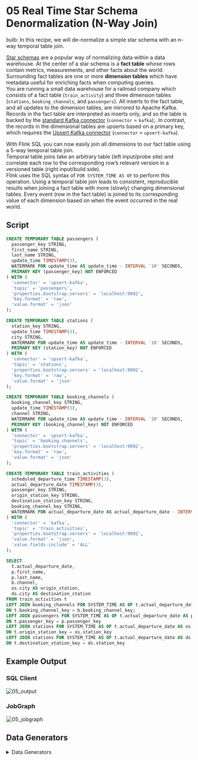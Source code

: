 # 05 Real Time Star Schema Denormalization (N-Way Join)

bulb: In this recipe, we will de-normalize a simple star schema with an n-way temporal table join. 	 
  
[Star schemas](https://en.wikipedia.org/wiki/Star_schema) are a popular way of normalizing data within a data warehouse. 
At the center of a star schema is a **fact table** whose rows contain metrics, measurements, and other facts about the world. 
Surrounding fact tables are one or more **dimension tables** which have metadata useful for enriching facts when computing queries.  
You are running a small data warehouse for a railroad company which consists of a fact table (`train_activity`) and three dimension tables (`stations`, `booking_channels`, and `passengers`). 
All inserts to the fact table, and all updates to the dimension tables, are mirrored to Apache Kafka. 
Records in the fact table are interpreted as inserts only, and so the table is backed by the [standard Kafka connector](https://ci.apache.org/projects/flink/flink-docs-stable/dev/table/connectors/kafka.html) (`connector` = `kafka`);. 
In contrast, the records in the dimensional tables are upserts based on a primary key, which requires the [Upsert Kafka connector](https://ci.apache.org/projects/flink/flink-docs-stable/dev/table/connectors/upsert-kafka.html) (`connector` = `upsert-kafka`).	 

With Flink SQL you can now easily join all dimensions to our fact table using a 5-way temporal table join. 	 
Temporal table joins take an arbitrary table (left input/probe site) and correlate each row to the corresponding row’s relevant version in a versioned table (right input/build side). 	 
Flink uses the SQL syntax of ``FOR SYSTEM_TIME AS OF`` to perform this operation.
Using a temporal table join leads to consistent, reproducible results when joining a fact table with more (slowly) changing dimensional tables.
Every event (row in the fact table) is joined to its corresponding value of each dimension based on when the event occurred in the real world. 

## Script

```sql
CREATE TEMPORARY TABLE passengers (
  passenger_key STRING, 
  first_name STRING, 
  last_name STRING,
  update_time TIMESTAMP(3),
  WATERMARK FOR update_time AS update_time - INTERVAL '10' SECONDS,
  PRIMARY KEY (passenger_key) NOT ENFORCED
) WITH (
  'connector' = 'upsert-kafka',
  'topic' = 'passengers',
  'properties.bootstrap.servers' = 'localhost:9092',
  'key.format' = 'raw',
  'value.format' = 'json'
);

CREATE TEMPORARY TABLE stations (
  station_key STRING, 
  update_time TIMESTAMP(3),
  city STRING,
  WATERMARK FOR update_time AS update_time - INTERVAL '10' SECONDS,
  PRIMARY KEY (station_key) NOT ENFORCED
) WITH (
  'connector' = 'upsert-kafka',
  'topic' = 'stations',
  'properties.bootstrap.servers' = 'localhost:9092',
  'key.format' = 'raw',
  'value.format' = 'json'
);

CREATE TEMPORARY TABLE booking_channels (
  booking_channel_key STRING, 
  update_time TIMESTAMP(3),
  channel STRING,
  WATERMARK FOR update_time AS update_time - INTERVAL '10' SECONDS,
  PRIMARY KEY (booking_channel_key) NOT ENFORCED
) WITH (
  'connector' = 'upsert-kafka',
  'topic' = 'booking_channels',
  'properties.bootstrap.servers' = 'localhost:9092',
  'key.format' = 'raw',
  'value.format' = 'json'
);

CREATE TEMPORARY TABLE train_activities (
  scheduled_departure_time TIMESTAMP(3),
  actual_departure_date TIMESTAMP(3),
  passenger_key STRING, 
  origin_station_key STRING, 
  destination_station_key STRING,
  booking_channel_key STRING,
  WATERMARK FOR actual_departure_date AS actual_departure_date - INTERVAL '10' SECONDS
) WITH (
  'connector' = 'kafka',
  'topic' = 'train_activities',
  'properties.bootstrap.servers' = 'localhost:9092',
  'value.format' = 'json',
  'value.fields-include' = 'ALL'
);

SELECT 
  t.actual_departure_date, 
  p.first_name,
  p.last_name,
  b.channel, 
  os.city AS origin_station,
  ds.city AS destination_station
FROM train_activities t
LEFT JOIN booking_channels FOR SYSTEM_TIME AS OF t.actual_departure_date AS b 
ON t.booking_channel_key = b.booking_channel_key;
LEFT JOIN passengers FOR SYSTEM_TIME AS OF t.actual_departure_date AS p
ON t.passenger_key = p.passenger_key
LEFT JOIN stations FOR SYSTEM_TIME AS OF t.actual_departure_date AS os
ON t.origin_station_key = os.station_key
LEFT JOIN stations FOR SYSTEM_TIME AS OF t.actual_departure_date AS ds
ON t.destination_station_key = ds.station_key
```

## Example Output

### SQL Client

![05_output](https://user-images.githubusercontent.com/23521087/105504672-54272c00-5cc8-11eb-88da-901bb0006da1.png)

### JobGraph

![05_jobgraph](https://user-images.githubusercontent.com/23521087/105504615-440f4c80-5cc8-11eb-94f2-d07d0315dec5.png)

## Data Generators

<details>
    <summary>Data Generators</summary>

The four topics are populated with Flink SQL jobs, too.
We use the  [`faker` connector](https://github.com/knaufk/flink-faker) to generate rows in memory based on Java Faker expressions and write those to the respective Kafka topics.  

### ``train_activities`` Topic

### Script

```sql
CREATE TEMPORARY TABLE train_activities_faker
WITH (
  'connector' = 'faker', 
  'fields.scheduled_departure_time.expression' = '#{date.past ''10'',''0'',''SECONDS''}',
  'fields.actual_departure_date.expression' = '#{date.past ''10'',''5'',''SECONDS''}',
  'fields.passenger_key.expression' = '#{number.numberBetween ''0'',''10000000''}',
  'fields.origin_station_key.expression' = '#{number.numberBetween ''0'',''1000''}',
  'fields.destination_station_key.expression' = '#{number.numberBetween ''0'',''1000''}',
  'fields.booking_channel_key.expression' = '#{number.numberBetween ''0'',''7''}',
  'rows-per-second' = '1000'
) LIKE train_activities (EXCLUDING OPTIONS);

INSERT INTO train_activities SELECT * FROM train_activities_faker;
```
#### Kafka Topic

```shell script
➜  bin ./kafka-console-consumer.sh --bootstrap-server localhost:9092 --topic train_actitivies --property print.key=true --property key.separator=" - "
null - {"scheduled_departure_time":"2020-12-19 13:52:37","actual_departure_date":"2020-12-19 13:52:16","passenger_key":7014937,"origin_station_key":577,"destination_station_key":862,"booking_channel_key":2}
null - {"scheduled_departure_time":"2020-12-19 13:52:38","actual_departure_date":"2020-12-19 13:52:23","passenger_key":2244807,"origin_station_key":735,"destination_station_key":739,"booking_channel_key":2}
null - {"scheduled_departure_time":"2020-12-19 13:52:46","actual_departure_date":"2020-12-19 13:52:18","passenger_key":2605313,"origin_station_key":216,"destination_station_key":453,"booking_channel_key":3}
null - {"scheduled_departure_time":"2020-12-19 13:53:13","actual_departure_date":"2020-12-19 13:52:19","passenger_key":7111654,"origin_station_key":234,"destination_station_key":833,"booking_channel_key":5}
null - {"scheduled_departure_time":"2020-12-19 13:52:22","actual_departure_date":"2020-12-19 13:52:17","passenger_key":2847474,"origin_station_key":763,"destination_station_key":206,"booking_channel_key":3}
```

### ``passengers`` Topic

#### Script

```sql
CREATE TEMPORARY TABLE passengers_faker
WITH (
  'connector' = 'faker',
  'fields.passenger_key.expression' = '#{number.numberBetween ''0'',''10000000''}',
  'fields.update_time.expression' = '#{date.past ''10'',''5'',''SECONDS''}',
  'fields.first_name.expression' = '#{Name.firstName}',
  'fields.last_name.expression' = '#{Name.lastName}',
  'rows-per-second' = '1000'
) LIKE passengers (EXCLUDING OPTIONS);

INSERT INTO passengers SELECT * FROM passengers_faker;
```

#### Kafka Topic

```shell script
➜  bin ./kafka-console-consumer.sh --bootstrap-server localhost:9092 --topic passengers --property print.key=true --property key.separator=" - "
749049 - {"passenger_key":"749049","first_name":"Booker","last_name":"Hackett","update_time":"2020-12-19 14:02:32"}
7065702 - {"passenger_key":"7065702","first_name":"Jeramy","last_name":"Breitenberg","update_time":"2020-12-19 14:02:38"}
3690329 - {"passenger_key":"3690329","first_name":"Quiana","last_name":"Macejkovic","update_time":"2020-12-19 14:02:27"}
1212728 - {"passenger_key":"1212728","first_name":"Lawerence","last_name":"Simonis","update_time":"2020-12-19 14:02:27"}
6993699 - {"passenger_key":"6993699","first_name":"Ardelle","last_name":"Frami","update_time":"2020-12-19 14:02:19"}
```

### ``stations`` Topic

#### Script

```sql
CREATE TEMPORARY TABLE stations_faker
WITH (
  'connector' = 'faker',
  'fields.station_key.expression' = '#{number.numberBetween ''0'',''1000''}',
  'fields.city.expression' = '#{Address.city}',
  'fields.update_time.expression' = '#{date.past ''10'',''5'',''SECONDS''}',
  'rows-per-second' = '100'
) LIKE stations (EXCLUDING OPTIONS);

INSERT INTO stations SELECT * FROM stations_faker;
```

#### Kafka Topic

```shell script
➜  bin ./kafka-console-consumer.sh --bootstrap-server localhost:9092 --topic stations --property print.key=true --property key.separator=" - "
80 - {"station_key":"80","update_time":"2020-12-19 13:59:20","city":"Harlandport"}
33 - {"station_key":"33","update_time":"2020-12-19 13:59:12","city":"North Georgine"}
369 - {"station_key":"369","update_time":"2020-12-19 13:59:12","city":"Tillmanhaven"}
580 - {"station_key":"580","update_time":"2020-12-19 13:59:12","city":"West Marianabury"}
616 - {"station_key":"616","update_time":"2020-12-19 13:59:09","city":"West Sandytown"}
```

### ``booking_channels`` Topic

#### Script

```sql
CREATE TEMPORARY TABLE booking_channels_faker
WITH (
  'connector' = 'faker',
  'fields.booking_channel_key.expression' = '#{number.numberBetween ''0'',''7''}',
  'fields.channel.expression' = '#{regexify ''(bahn\.de|station|retailer|app|lidl|hotline|joyn){1}''}',
  'fields.update_time.expression' = '#{date.past ''10'',''5'',''SECONDS''}',
  'rows-per-second' = '100'
) LIKE booking_channels (EXCLUDING OPTIONS);

INSERT INTO booking_channels SELECT * FROM booking_channels_faker;
```

#### Kafka Topic

```shell script
➜  bin ./kafka-console-consumer.sh --bootstrap-server localhost:9092 --topic booking_channels --property print.key=true --property key.separator=" - "
1 - {"booking_channel_key":"1","update_time":"2020-12-19 13:57:05","channel":"joyn"}
0 - {"booking_channel_key":"0","update_time":"2020-12-19 13:57:17","channel":"station"}
4 - {"booking_channel_key":"4","update_time":"2020-12-19 13:57:15","channel":"joyn"}
2 - {"booking_channel_key":"2","update_time":"2020-12-19 13:57:02","channel":"app"}
1 - {"booking_channel_key":"1","update_time":"2020-12-19 13:57:06","channel":"retailer"}

```

</details>
